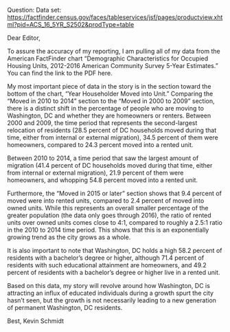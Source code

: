Question: 
Data set: https://factfinder.census.gov/faces/tableservices/jsf/pages/productview.xhtml?pid=ACS_16_5YR_S2502&prodType=table

Dear Editor,

To assure the accuracy of my reporting, I am pulling all of my data from the American FactFinder chart “Demographic Characteristics for Occupied Housing Units, 2012-2016 American Community Survey 5-Year Estimates.” You can find the link to the PDF here. 

My most important piece of data in the story is in the section toward the bottom of the chart, “Year Householder Moved into Unit.” Comparing the “Moved in 2010 to 2014” section to the “Moved in 2000 to 2009” section, there is a distinct shift in the percentage of people who are moving to Washington, DC and whether they are homeowners or renters. Between 2000 and 2009, the time period that represents the second-largest relocation of residents (28.5 percent of DC households moved during that time, either from internal or external migration), 34.5 percent of them were homeowners, compared to 24.3 percent moved into a rented unit.  

Between 2010 to 2014, a time period that saw the largest amount of migration (41.4 percent of DC households moved during that time, either from internal or external migration), 21.9 percent of them were homeowners, and whopping 54.8 percent moved into a rented unit.  

Furthermore, the “Moved in 2015 or later” section shows that 9.4 percent of moved were into rented units, compared to 2.4 percent of moved into owned units. While this represents an overall smaller percentage of the greater population (the data only goes through 2016), the ratio of rented units over owned units comes close to 4:1, compared to roughly a 2.5:1 ratio in the 2010 to 2014 time period. This shows that this is an exponentially growing trend as the city grows as a whole. 

It is also important to note that Washington, DC holds a high 58.2 percent of residents with a bachelor’s degree or higher, although 71.4 percent of residents with such educational attainment are homeowners, and 49.2 percent of residents with a bachelor’s degree or higher live in a rented unit. 

Based on this data, my story will revolve around how Washington, DC is attracting an influx of educated individuals during a growth spurt the city hasn’t seen, but the growth is not necessarily leading to a new generation of permanent Washington, DC residents.

Best,
Kevin Schmidt

